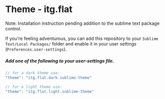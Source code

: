 # Theme - itg.flat

Note: Installation instruction pending addition to the sublime text package control.

If you're feeling adventurous, you can add this repository to your
`Sublime Text/Local Packages/` folder and enable it in your user settings (`Preferences.user-settings`).

##### Add one of the following to your user-settings file.

```javascript
// for a dark theme use:
"theme": "itg.flat.dark.sublime-theme"

// for a light theme use:
"theme": "itg.flat.light.sublime-theme"
```
